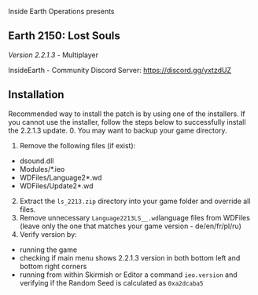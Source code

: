 Inside Earth Operations presents
## **Earth 2150: Lost Souls**
*Version 2.2.1.3* - Multiplayer

InsideEarth - Community Discord Server: https://discord.gg/yxtzdUZ

## Installation
Recommended way to install the patch is by using one of the installers. If you cannot use the installer, follow the steps below to successfully install the 2.2.1.3 update.
0. You may want to backup your game directory.
1. Remove the following files (if exist):
- dsound.dll
- Modules/\*.ieo
- WDFiles/Language2\*.wd
- WDFiles/Update2\*.wd
2. Extract the `ls_2213.zip` directory into your game folder and override all files.
3. Remove unnecessary `Language2213LS__.wd`language files from WDFiles (leave only the one that matches your game version - de/en/fr/pl/ru)
4. Verify version by:
- running the game
- checking if main menu shows 2.2.1.3 version in both bottom left and bottom right corners
- running from within Skirmish or Editor a command `ieo.version` and verifying if the Random Seed is calculated as `0xa2dcaba5`